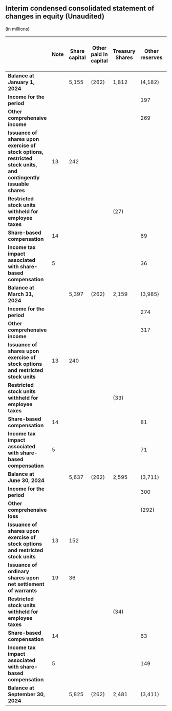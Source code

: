 ## Interim condensed consolidated statement of changes in equity (Unaudited)
(in millions)

| | Note | Share capital | Other paid in capital | Treasury Shares | Other reserves | Accumulated deficit | Equity attributable to owners of the parent |
|---|---|---|---|---|---|---|---|
| **Balance at January 1, 2024** | | 5,155 | (262) | 1,812 | (4,182) | 2,523 |
| **Income for the period** | | | | | 197 | 197 |
| **Other comprehensive income** | | | | | 269 | 269 |
| **Issuance of shares upon exercise of stock options, restricted stock units, and contingently issuable shares** | 13 | 242 |  |  |  | 242 |
| **Restricted stock units withheld for employee taxes** | | | | (27) | | (27) |
| **Share-based compensation** | 14 | | | | 69 | 69 |
| **Income tax impact associated with share-based compensation** | 5 | | | | 36 | 36 |
| **Balance at March 31, 2024** | | 5,397 | (262) | 2,159 | (3,985) | 3,309 |
| **Income for the period** | | | | | 274 | 274 |
| **Other comprehensive income** | | | | | 317 | 317 |
| **Issuance of shares upon exercise of stock options and restricted stock units** | 13 | 240 |  |  |  | 240 |
| **Restricted stock units withheld for employee taxes** | | | | (33) | | (33) |
| **Share-based compensation** | 14 | | | | 81 | 81 |
| **Income tax impact associated with share-based compensation** | 5 | | | | 71 | 71 |
| **Balance at June 30, 2024** | | 5,637 | (262) | 2,595 | (3,711) | 4,259 |
| **Income for the period** | | | | | 300 | 300 |
| **Other comprehensive loss** | | | | | (292) | (292) |
| **Issuance of shares upon exercise of stock options and restricted stock units** | 13 | 152 |  |  |  | 152 |
| **Issuance of ordinary shares upon net settlement of warrants** | 19 | 36 |  |  |  | 36 |
| **Restricted stock units withheld for employee taxes** | | | | (34) | | (34) |
| **Share-based compensation** | 14 | | | | 63 | 63 |
| **Income tax impact associated with share-based compensation** | 5 | | | | 149 | 149 |
| **Balance at September 30, 2024** | | 5,825 | (262) | 2,481 | (3,411) | 4,633 |